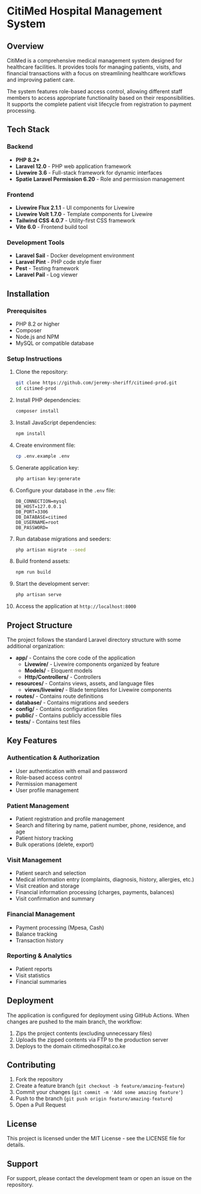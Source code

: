 # CitiMed Hospital Management System

## Overview

CitiMed is a comprehensive medical management system designed for healthcare facilities. It provides tools for managing patients, visits, and financial transactions with a focus on streamlining healthcare workflows and improving patient care.

The system features role-based access control, allowing different staff members to access appropriate functionality based on their responsibilities. It supports the complete patient visit lifecycle from registration to payment processing.

## Tech Stack

### Backend
- **PHP 8.2+**
- **Laravel 12.0** - PHP web application framework
- **Livewire 3.6** - Full-stack framework for dynamic interfaces
- **Spatie Laravel Permission 6.20** - Role and permission management

### Frontend
- **Livewire Flux 2.1.1** - UI components for Livewire
- **Livewire Volt 1.7.0** - Template components for Livewire
- **Tailwind CSS 4.0.7** - Utility-first CSS framework
- **Vite 6.0** - Frontend build tool

### Development Tools
- **Laravel Sail** - Docker development environment
- **Laravel Pint** - PHP code style fixer
- **Pest** - Testing framework
- **Laravel Pail** - Log viewer

## Installation

### Prerequisites
- PHP 8.2 or higher
- Composer
- Node.js and NPM
- MySQL or compatible database

### Setup Instructions

1. Clone the repository:
   ```bash
   git clone https://github.com/jeremy-sheriff/citimed-prod.git
   cd citimed-prod
   ```

2. Install PHP dependencies:
   ```bash
   composer install
   ```

3. Install JavaScript dependencies:
   ```bash
   npm install
   ```

4. Create environment file:
   ```bash
   cp .env.example .env
   ```

5. Generate application key:
   ```bash
   php artisan key:generate
   ```

6. Configure your database in the `.env` file:
   ```
   DB_CONNECTION=mysql
   DB_HOST=127.0.0.1
   DB_PORT=3306
   DB_DATABASE=citimed
   DB_USERNAME=root
   DB_PASSWORD=
   ```

7. Run database migrations and seeders:
   ```bash
   php artisan migrate --seed
   ```

8. Build frontend assets:
   ```bash
   npm run build
   ```

9. Start the development server:
   ```bash
   php artisan serve
   ```

10. Access the application at `http://localhost:8000`

## Project Structure

The project follows the standard Laravel directory structure with some additional organization:

- **app/** - Contains the core code of the application
  - **Livewire/** - Livewire components organized by feature
  - **Models/** - Eloquent models
  - **Http/Controllers/** - Controllers
- **resources/** - Contains views, assets, and language files
  - **views/livewire/** - Blade templates for Livewire components
- **routes/** - Contains route definitions
- **database/** - Contains migrations and seeders
- **config/** - Contains configuration files
- **public/** - Contains publicly accessible files
- **tests/** - Contains test files

## Key Features

### Authentication & Authorization
- User authentication with email and password
- Role-based access control
- Permission management
- User profile management

### Patient Management
- Patient registration and profile management
- Search and filtering by name, patient number, phone, residence, and age
- Patient history tracking
- Bulk operations (delete, export)

### Visit Management
- Patient search and selection
- Medical information entry (complaints, diagnosis, history, allergies, etc.)
- Visit creation and storage
- Financial information processing (charges, payments, balances)
- Visit confirmation and summary

### Financial Management
- Payment processing (Mpesa, Cash)
- Balance tracking
- Transaction history

### Reporting & Analytics
- Patient reports
- Visit statistics
- Financial summaries

## Deployment

The application is configured for deployment using GitHub Actions. When changes are pushed to the main branch, the workflow:

1. Zips the project contents (excluding unnecessary files)
2. Uploads the zipped contents via FTP to the production server
3. Deploys to the domain citimedhospital.co.ke

## Contributing

1. Fork the repository
2. Create a feature branch (`git checkout -b feature/amazing-feature`)
3. Commit your changes (`git commit -m 'Add some amazing feature'`)
4. Push to the branch (`git push origin feature/amazing-feature`)
5. Open a Pull Request

## License

This project is licensed under the MIT License - see the LICENSE file for details.

## Support

For support, please contact the development team or open an issue on the repository.
